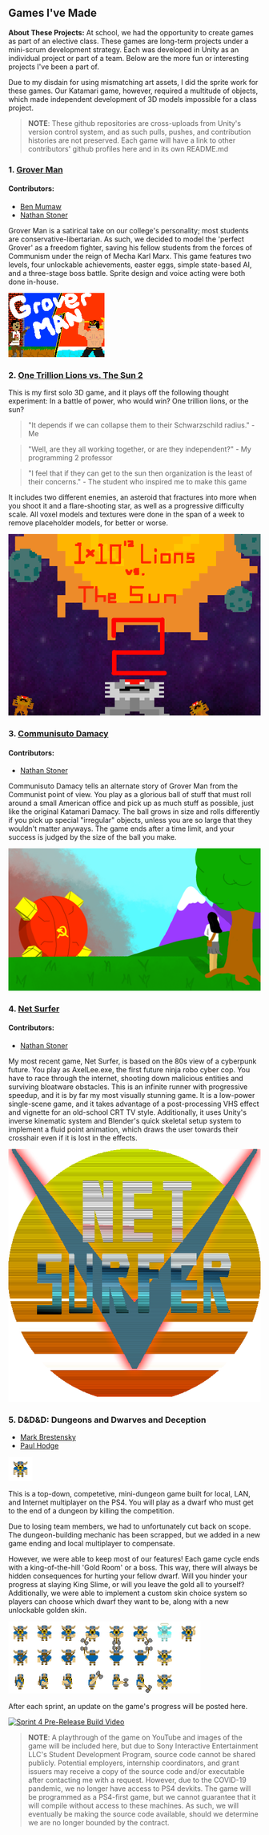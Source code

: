 ## Games I've Made

**About These Projects:** At school, we had the opportunity to create games as part of an elective class. These games are long-term projects under a mini-scrum development strategy. Each was developed in Unity as an individual project or part of a team. Below are the more fun or interesting projects I've been a part of.

Due to my disdain for using mismatching art assets, I did the sprite work for these games. Our Katamari game, however, required a multitude of objects, which made independent development of 3D models impossible for a class project.

> **NOTE**: These github repositories are cross-uploads from Unity's version control system, and as such pulls, pushes, and contribution histories are not preserved. Each game will have a link to other contributors' github profiles here and in its own README.md

### 1. [Grover Man](https://github.com/HugheZ/Grover-Man)

#### Contributors:
* [Ben Mumaw](https://github.com/Nimitz)
* [Nathan Stoner](https://github.com/Naxhi)

Grover Man is a satirical take on our college's personality; most students are conservative-libertarian. As such, we decided to model the 'perfect Grover' as a freedom fighter, saving his fellow students from the forces of Communism under the reign of Mecha Karl Marx. This game features two levels, four unlockable achievements, easter eggs, simple state-based AI, and a three-stage boss battle. Sprite design and voice acting were both done in-house.

<img src="images/GroverSplash.png?raw=true"/>

### 2. [One Trillion Lions vs. The Sun 2](https://github.com/HugheZ/One-Trillion-Lions-vs-The-Sun/tree/master)

This is my first solo 3D game, and it plays off the following thought experiment: In a battle of power, who would win? One trillion lions, or the sun?

>   "It depends if we can collapse them to their Schwarzschild radius." - Me

>   "Well, are they all working together, or are they independent?" - My programming 2 professor

>   "I feel that if they can get to the sun then organization is the least of their concerns." - The student who inspired me to make this game

It includes two different enemies, an asteroid that fractures into more when you shoot it and a flare-shooting star, as well as a progressive difficulty scale. All voxel models and textures were done in the span of a week to remove placeholder models, for better or worse.

<img src="images/SpaceBackground2.png?raw=true"/>

### 3. [Communisuto Damacy](https://github.com/HugheZ/Communisuto-Damacy)

#### Contributors:
* [Nathan Stoner](https://github.com/Naxhi)

Communisuto Damacy tells an alternate story of Grover Man from the Communist point of view. You play as a glorious ball of stuff that must roll around a small American office and pick up as much stuff as possible, just like the original Katamari Damacy. The ball grows in size and rolls differently if you pick up special "irregular" objects, unless you are so large that they wouldn't matter anyways. The game ends after a time limit, and your success is judged by the size of the ball you make.

<img src="images/CDSplash.png"/>

### 4. [Net Surfer](https://github.com/HugheZ/Net-Surfer)

#### Contributors:
* [Nathan Stoner](https://github.com/Naxhi)

My most recent game, Net Surfer, is based on the 80s view of a cyberpunk future. You play as AxelLee.exe, the first future ninja robo cyber cop. You have to race through the internet, shooting down malicious entities and surviving bloatware obstacles. This is an infinite runner with progressive speedup, and it is by far my most visually stunning game. It is a low-power single-scene game, and it takes advantage of a post-processing VHS effect and vignette for an old-school CRT TV style. Additionally, it uses Unity's inverse kinematic system and Blender's quick skeletal setup system to implement a fluid point animation, which draws the user towards their crosshair even if it is lost in the effects.

<img src="images/NetSurferLogo.png"/>

### 5. D&D&D: Dungeons and Dwarves and Deception
* [Mark Brestensky](https://github.com/BrestenskyMW1)
* [Paul Hodge](https://github.com/PurplWarrior22)

<img src="images/walk.gif"/>

This is a top-down, competetive, mini-dungeon game built for local, LAN, and Internet multiplayer on the PS4. You will play as a dwarf who must get to the end of a dungeon by killing the competition. 

Due to losing team members, we had to unfortunately cut back on scope. The dungeon-building mechanic has been scrapped, but we added in a new game ending and local multiplayer to compensate.

However, we were able to keep most of our features! Each game cycle ends with a king-of-the-hill 'Gold Room' or a boss. This way, there will always be hidden consequences for hurting your fellow dwarf. Will you hinder your progress at slaying King Slime, or will you leave the gold all to yourself? Additionally, we were able to implement a custom skin choice system so players can choose which dwarf they want to be, along with a new unlockable golden skin.

<img src="images/dwarf_atlas.png"/>

After each sprint, an update on the game's progress will be posted here.

[![Sprint 4 Pre-Release Build Video](https://img.youtube.com/vi/j5RAXgSipUg/0.jpg)](https://youtu.be/j5RAXgSipUg)

> **NOTE**: A playthrough of the game on YouTube and images of the game will be included here, but due to Sony Interactive Entertainment LLC's Student Development Program, source code cannot be shared publicly. Potential employers, internship coordinators, and grant issuers may receive a copy of the source code and/or executable after contacting me with a request. However, due to the COVID-19 pandemic, we no longer have access to PS4 devkits. The game will be programmed as a PS4-first game, but we cannot guarantee that it will compile without access to these machines. As such, we will eventually be making the source code available, should we determine we are no longer bounded by the contract.
